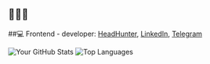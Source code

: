 ## 👋👋👋

##💻 Frontend - developer: 
  [HeadHunter](https://hh.ru/resume/239c9d37ff0dd203ce0039ed1f61487039524b), [LinkedIn](https://www.linkedin.com/in/alexey-kukrus/), [Telegram](https://t.me/alexey_front)

![Your GitHub Stats](https://github-readme-stats.vercel.app/api?username=AlexeyKukrus)
![Top Languages](https://github-readme-stats.vercel.app/api/top-langs/?username=AlexeyKukrus)


